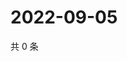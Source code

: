 # 2022-09-05

共 0 条

<!-- BEGIN WEIBO -->
<!-- 最后更新时间 Mon Sep 05 2022 23:18:17 GMT+0800 (China Standard Time) -->

<!-- END WEIBO -->
